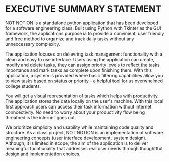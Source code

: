 # EXECUTIVE SUMMARY STATEMENT

NOT NOTION is a standalone python application that has been developed for a software engineering class. Built using Python with Tkinter as the GUI framework, the applications purpose ia to provide a convinient, user friendly and free method to organize and track daily tasks without any unneccessary complexity.
<br>

The application focuses on delievring task management functionality with a clean and easy to use interface. Users using the application can create, modify and delete tasks, they can assign priority levels to reflect the tasks importance and mark tasks as complete upon finishing them. With this application, a system is provided where basic filtering capabilities allow you to view tasks based on status or priority - a helpful tool for us overwhelmed college students.
<br> 

You will get a visual representation of tasks which helps with productivity. The application stores the data locally on the user's machine. With this local first approach,users can access their task information without internet conncectivity. No need to worry about your productivity flow being threatned is the internet goes out. 
<br> 

We prioritize simplicity and usability while maintaining code quality and structure. As a class project, NOT NOTION is an implementation of software engineering concepts (user interface development, system design). Although, it is limited in scope, the aim of the application is to deliver meaningful fucntionality that addresses real user needs through thoughtfful design and implementation choices. 
